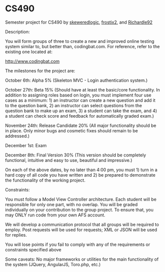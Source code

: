 CS490
=====

Semester project for CS490 by [skeweredlogic](https://github.com/skeweredlogic), [frostix2](https://github.com/frostix2), and [Richardle92](https://github.com/Richardle92)


Description:

You will form groups of three to create a new and improved online testing system similar to, but better than, codingbat.com. For reference, refer to the existing one located at:

http://www.codingbat.com

The milestones for the project are:

October 6th: Alpha 5% (Skeleton MVC - Login authentication system.)


October 27th: Beta 15% (Should have at least the basic/core functionality. In addition to assigning roles based on login, you must implement four use cases as a minimum: 1) an instructor can create a new question and add it to the question bank, 2) an instructor can select questions from the question bank to make up an exam, 3) a student can take the exam, and 4) a student can check score and feedback for automatically graded exam.)	


November 24th: Release Candidate 20% (All major functionality should be in place. Only minor bugs and cosmetic fixes should remain to be addressed.)


December 1st: Exam 

December 8th: Final Version 30% (This version should be completely functional, intuitive and easy to use, beautiful and impressive.)

On each of the above dates, by no later than 4:00 pm, you must 1) turn in a hard copy of all code you have written and 
2) be prepared to demonstrate the functionality of the working project.

Constraints:

You must follow a Model View Controller architecture. Each student will be responsible for only one part, with no overlap. You will be graded individually on your contribution to the group project. To ensure that, you may ONLY run code from your own AFS account. 

We will develop a communication protocol that all groups will be required to employ. Post requests will be used for requests; XML or JSON will be used for replies.

You will lose points if you fail to comply with any of the requirements or constraints specified above

Some caveats:
No major frameworks or utilities for the main functionality of the system (JQuery, AngularJS, Toro.php, etc.)
